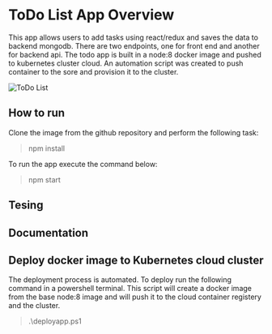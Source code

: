 # ToDo List App Overview
This app allows users to add tasks using react/redux and saves the data to backend mongodb. There are two endpoints, one for front end and another for backend api. The todo app is built in a node:8 docker image and pushed to kubernetes cluster cloud. An automation script was created to push container to the sore and provision it to the cluster.

<img href="https://raw.githubusercontent.com/monuchacko/todolist/master/assets/images/todolist.png" alt="ToDo List" />

## How to run
Clone the image from the github repository and perform the following task:

> npm install

To run the app execute the command below:

> npm start


## Tesing


## Documentation


## Deploy docker image to Kubernetes cloud cluster

The deployment process is automated. To deploy run the following command in a powershell terminal. This script will create a docker image from the base node:8 image and will push it to the cloud container registery and the cluster.

> .\deployapp.ps1

